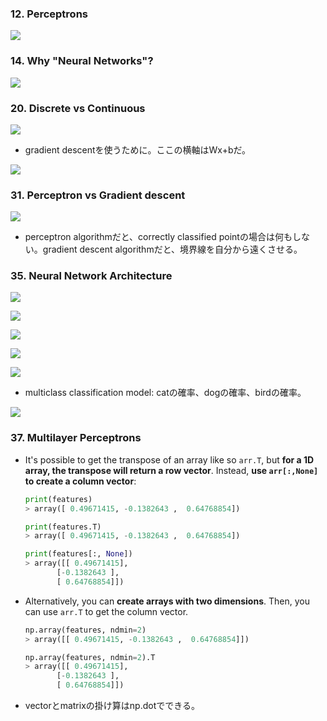 ### 12. Perceptrons

![](img/2021-04-09-23-25-04-perceptron.png)

### 14. Why "Neural Networks"?

![](img/2021-04-10-12-53-14-dendrites-axon.png)

### 20. Discrete vs Continuous

![](img/2021-04-10-18-13-02-discrete-to-continuous.png)

- gradient descentを使うために。ここの横軸はWx+bだ。

![](img/2021-04-10-18-17-51-step-to-sigmoid.png)

### 31. Perceptron vs Gradient descent

![](img/2021-04-10-21-12-59-perceptron-gradient-descent.png)

- perceptron algorithmだと、correctly classified pointの場合は何もしない。gradient descent algorithmだと、境界線を自分から遠くさせる。

### 35. Neural Network Architecture

![](img/2021-04-10-21-26-04-how-neural-network-built.png)

![](img/2021-04-10-21-29-21-how-neural-network-built.png)

![](img/2021-04-10-21-34-38-neural-network-architecture.png)

![](img/2021-04-10-21-35-52-neural-network-architecture.png)

![](img/2021-04-10-21-37-24-neural-network-architecture.png)

- multiclass classification model: catの確率、dogの確率、birdの確率。

![](img/2021-04-10-21-39-54-more-hidden-layers.png)

### 37. Multilayer Perceptrons

- It's possible to get the transpose of an array like so `arr.T`, but **for a 1D array, the transpose will return a row vector**. Instead, **use `arr[:,None]` to create a column vector**:

  ```python
  print(features)
  > array([ 0.49671415, -0.1382643 ,  0.64768854])
  
  print(features.T)
  > array([ 0.49671415, -0.1382643 ,  0.64768854])
  
  print(features[:, None])
  > array([[ 0.49671415],
         [-0.1382643 ],
         [ 0.64768854]])
  ```

- Alternatively, you can **create arrays with two dimensions**. Then, you can use `arr.T` to get the column vector.

  ```python
  np.array(features, ndmin=2)
  > array([[ 0.49671415, -0.1382643 ,  0.64768854]])
  
  np.array(features, ndmin=2).T
  > array([[ 0.49671415],
         [-0.1382643 ],
         [ 0.64768854]])
  ```

- vectorとmatrixの掛け算はnp.dotでできる。